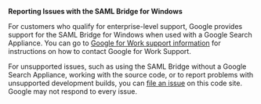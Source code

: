 **Reporting Issues with the SAML Bridge for Windows**

For customers who qualify for enterprise-level support, Google
provides support for the SAML Bridge for Windows when used with
a Google Search Appliance. You can
go to [Google for Work support information](http://www.google.com/support/enterprise/go/gsa_support)
for instructions on how to contact Google for Work Support.

For unsupported issues, such as using the SAML Bridge without a Google Search
Appliance, working with the source code, or to report problems with
unsupported development builds, you can
[file an issue](http://code.google.com/p/google-saml-bridge-for-windows/issues/list)
on this code site. Google may not respond to every issue.